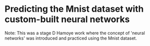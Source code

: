 # Predicting the Mnist dataset with custom-built neural networks
Note: This was a stage D Hamoye work where the concept of 'neural networks' was introduced and practiced using the Mnist dataset.
